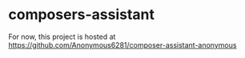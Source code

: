 # composers-assistant

For now, this project is hosted at https://github.com/Anonymous6281/composer-assistant-anonymous
